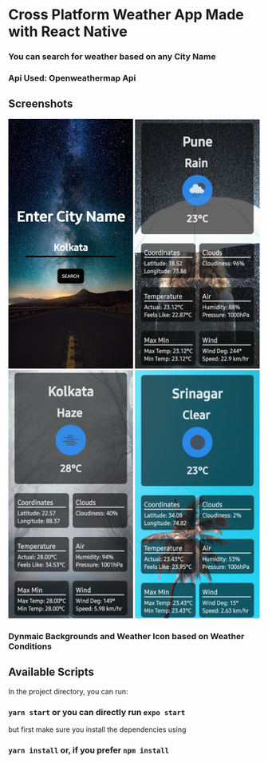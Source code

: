 # Cross Platform Weather App Made with React Native
### You can search for weather based on any City Name
### Api Used: Openweathermap Api

## Screenshots
<img src="screenshots/ss1.jpg" width = 250 height = 500> <img src="screenshots/ss2.jpg" width = 250> <img src="screenshots/ss3.jpg" width = 250> <img src="screenshots/ss4.jpg" width = 250>

### Dynmaic Backgrounds and Weather Icon based on Weather Conditions

## Available Scripts

In the project directory, you can run:

### `yarn start` or you can directly run `expo start`

but first make sure you install the dependencies using 

### `yarn install` or, if you prefer `npm install`
